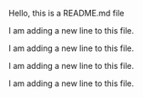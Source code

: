 Hello, this is a README.md file

I am adding a new line to this file.

I am adding a new line to this file.

I am adding a new line to this file.

I am adding a new line to this file.